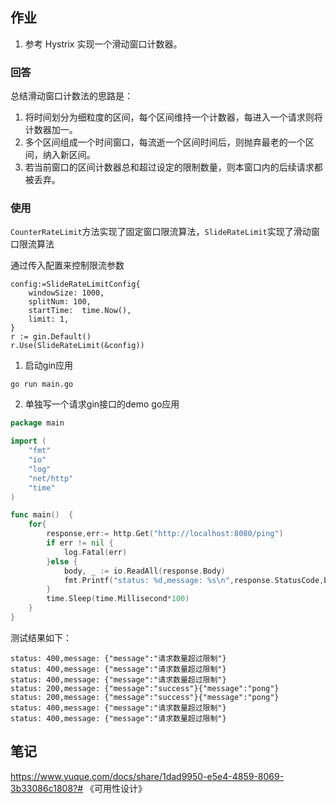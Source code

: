 ## 作业

1. 参考 Hystrix 实现一个滑动窗口计数器。

### 回答

总结滑动窗口计数法的思路是：

1. 将时间划分为细粒度的区间，每个区间维持一个计数器，每进入一个请求则将计数器加一。
2. 多个区间组成一个时间窗口，每流逝一个区间时间后，则抛弃最老的一个区间，纳入新区间。
3. 若当前窗口的区间计数器总和超过设定的限制数量，则本窗口内的后续请求都被丢弃。


### 使用

`CounterRateLimit`方法实现了固定窗口限流算法，`SlideRateLimit`实现了滑动窗口限流算法

通过传入配置来控制限流参数

```
config:=SlideRateLimitConfig{
    windowSize: 1000,
    splitNum: 100,
    startTime:  time.Now(),
    limit: 1,
}
r := gin.Default()
r.Use(SlideRateLimit(&config))
```

1. 启动gin应用

```shell
go run main.go
```

2. 单独写一个请求gin接口的demo go应用

```go
package main

import (
	"fmt"
	"io"
	"log"
	"net/http"
	"time"
)

func main()  {
	for{
		response,err:= http.Get("http://localhost:8080/ping")
		if err != nil {
			log.Fatal(err)
		}else {
			body, _ := io.ReadAll(response.Body)
			fmt.Printf("status: %d,message: %s\n",response.StatusCode,body )
		}
		time.Sleep(time.Millisecond*100)
	}
}
```

测试结果如下：

```shell
status: 400,message: {"message":"请求数量超过限制"}
status: 400,message: {"message":"请求数量超过限制"}
status: 400,message: {"message":"请求数量超过限制"}
status: 200,message: {"message":"success"}{"message":"pong"}
status: 200,message: {"message":"success"}{"message":"pong"}
status: 400,message: {"message":"请求数量超过限制"}
status: 400,message: {"message":"请求数量超过限制"}
```

## 笔记
https://www.yuque.com/docs/share/1dad9950-e5e4-4859-8069-3b33086c1808?# 《可用性设计》